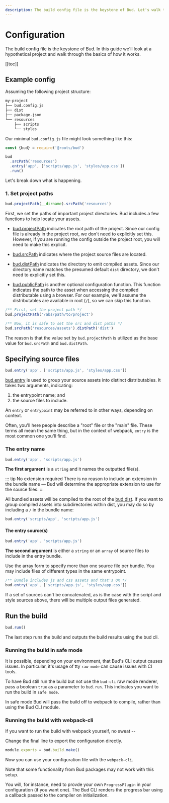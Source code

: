 ```yaml
---
description: The build config file is the keystone of Bud. Let's walk through a simple example.
---
```


# Configuration

The build config file is the keystone of Bud. In this guide we'll look at a
hypothetical project and walk through the basics of how it works.

[[toc]]

## Example config

Assuming the following project structure:

```sh
my-project
├── bud.config.js
├── dist
├── package.json
└── resources
    ├── scripts
    └── styles
```

Our minimal `bud.config.js` file might look something like this:

```js
const {bud} = require('@roots/bud')

bud
  .srcPath('resources')
  .entry('app', ['scripts/app.js', 'styles/app.css'])
  .run()
```

Let's break down what is happening.

### 1. Set project paths

```js
bud.projectPath(__dirname).srcPath('resources')
```

First, we set the paths of important project directories. Bud includes a few
functions to help locate your assets.

- [bud.projectPath](config-projectPath.md) indicates the root path of the project.
  Since our config file is already in the project root, we don't need to
  explicitly set this. However, if you are running the config outside the project
  root, you will need to make this explicit.

- [bud.srcPath](config-srcPath.md) indicates where the project source files are
  located.

- [bud.distPath](config-distPath.md) indicates the directory to emit compiled
  assets. Since our directory name matches the presumed default `dist` directory,
  we don't need to explicitly set this.

- [bud.publicPath](config-publicPath.md) is another optional configuration
  function. This function indicates the path to the asset when accessing the compiled distributable using a browser. For our example, we'll assume the distributables are available in root (`/`), so we can skip this function.

```js
/** First, set the project path */
bud.projectPath('/abs/path/to/project')

/** Now, it is safe to set the src and dist paths */
bud.srcPath('resources/assets').distPath('dist')
```

The reason is that the value set by `bud.projectPath` is utilized as the base value for `bud.srcPath` and `bud.distPath`.

## Specifying source files

```js
bud.entry('app', ['scripts/app.js', 'styles/app.css'])
```

[bud.entry](config-entry.md) is used to group your source
assets into distinct distributables. It takes two arguments, indicating:

1. the entrypoint name; and
2. the source files to include.

An `entry` or `entrypoint` may be referred to in other ways, depending on context.

Often, you'll here people describe a "root" file or the "main" file. These terms all mean the same thing, but in the context of webpack, `entry` is the most common one you'll find.

### The entry name

```js
bud.entry('app', 'scripts/app.js')
```

**The first argument** is a `string` and it names the outputted file(s).

::: tip No extension required
There is no reason to include an extension in the bundle name &mdash; Bud will
determine the appropriate extension to use for the source files.
:::

All bundled assets will be compiled to the root of the [bud.dist](/config-dist.md).
If you want to group compiled assets into subdirectories within dist, you may
do so by including a `/` in the bundle name:

```js
bud.entry('scripts/app', 'scripts/app.js')
```

#### The entry source(s)

```js
bud.entry('app', 'scripts/app.js')
```

**The second argument** is either a `string` or an `array` of source files
to include in the entry bundle.

Use the array form to specify more than one source file per bundle. You may
include files of different types in the same entrypoint.

```js
/** Bundle includes js and css assets and that's OK */
bud.entry('app', ['scripts/app.js', 'styles/app.css'])
```

If a set of sources can't be concatenated, as is the case with the script and
style sources above, there will be multiple output files generated.

## Run the build

```js
bud.run()
```

The last step runs the build and outputs the build results using the bud cli.

### Running the build in safe mode

It is possible, depending on your environment, that Bud's CLI output causes issues. In particular, it's usage of tty `raw mode` can cause issues with CI tools.

To have Bud still run the build but not use the `bud-cli` raw mode renderer, pass a boolean `true` as a parameter to `bud.run`. This indicates you want to run the build in `safe mode`.

In safe mode Bud will pass the build off to webpack to compile, rather than using the Bud CLI module.

### Running the build with webpack-cli

If you want to run the build with webpack yourself, no sweat --

Change the final line to export the configuration directly.

```js
module.exports = bud.build.make()
```

Now you can use your configuration file with the `webpack-cli`.

Note that some functionality from Bud packages may not work with this setup.

You will, for instance, need to provde your own `ProgressPlugin` in your
configuration (if you want one). The Bud CLI renders the progress bar using a
callback passed to the compiler on initialization.
